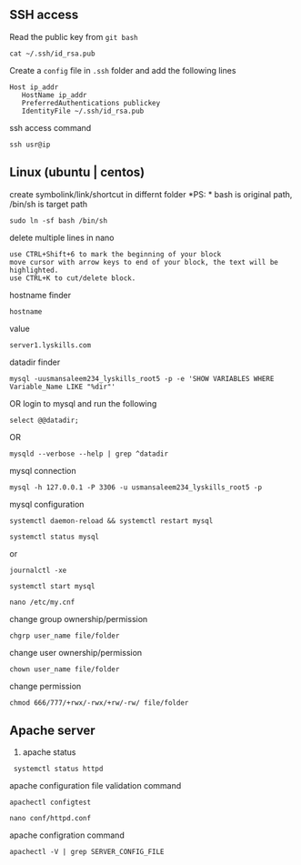 ## SSH access
Read the public key from ```git bash```
```
cat ~/.ssh/id_rsa.pub
```
Create a ```config``` file in ```.ssh``` folder and add the following lines
```
Host ip_addr
   HostName ip_addr
   PreferredAuthentications publickey
   IdentityFile ~/.ssh/id_rsa.pub
```
ssh access command
```
ssh usr@ip
```

## Linux (ubuntu | centos)
create symbolink/link/shortcut in differnt folder
*PS: * bash is original path, /bin/sh is target path
```
sudo ln -sf bash /bin/sh
```
delete multiple lines in nano
```
use CTRL+Shift+6 to mark the beginning of your block
move cursor with arrow keys to end of your block, the text will be highlighted.
use CTRL+K to cut/delete block.
```

hostname finder
```
hostname
```
value
```
server1.lyskills.com
```
datadir finder
```
mysql -uusmansaleem234_lyskills_root5 -p -e 'SHOW VARIABLES WHERE Variable_Name LIKE "%dir"'
```
OR login to mysql and run the following
```
select @@datadir;
```
OR
```
mysqld --verbose --help | grep ^datadir
```

mysql connection
```
mysql -h 127.0.0.1 -P 3306 -u usmansaleem234_lyskills_root5 -p
```


mysql configuration
```
systemctl daemon-reload && systemctl restart mysql
```
```
systemctl status mysql
```
or

```
journalctl -xe
```
```
systemctl start mysql
```

```
nano /etc/my.cnf
```
change group ownership/permission
```
chgrp user_name file/folder
```
change user ownership/permission
```
chown user_name file/folder
```
change permission
```
chmod 666/777/+rwx/-rwx/+rw/-rw/ file/folder
```

## Apache server
1. apache status
```
 systemctl status httpd
```
apache configuration file validation command
```
apachectl configtest
```
```
nano conf/httpd.conf
```

apache configration command
```
apachectl -V | grep SERVER_CONFIG_FILE
```
